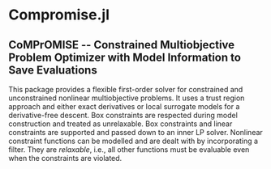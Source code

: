 # Compromise.jl
## **CoMPrOMISE** -- **Co**nstrained **M**ultiobjective **Pr**oblem **O**ptimizer with **M**odel **I**nformation to **S**ave **E**valuations

This package provides a flexible first-order solver for constrained and unconstrained nonlinear multiobjective problems.
It uses a trust region approach and either exact derivatives or local surrogate models for a derivative-free descent.
Box constraints are respected during model construction and treated as unrelaxable.
Box constraints and linear constraints are supported and passed down to an inner LP solver.
Nonlinear constraint functions can be modelled and are dealt with by incorporating a filter. 
They are *relaxable*, i.e., all other functions must be evaluable even when the constraints are violated.
